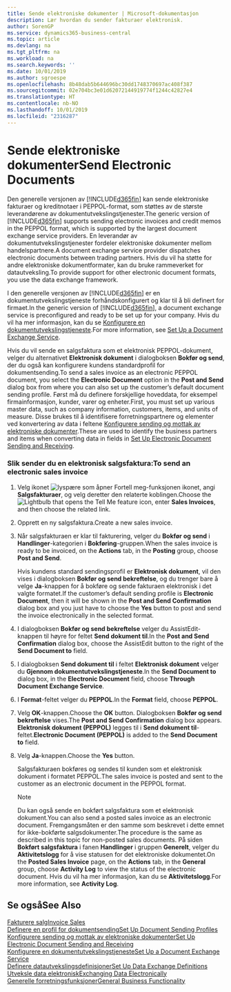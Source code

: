 ```yaml
---
title: Sende elektroniske dokumenter | Microsoft-dokumentasjon
description: Lær hvordan du sender fakturaer elektronisk.
author: SorenGP
ms.service: dynamics365-business-central
ms.topic: article
ms.devlang: na
ms.tgt_pltfrm: na
ms.workload: na
ms.search.keywords: ''
ms.date: 10/01/2019
ms.author: sgroespe
ms.openlocfilehash: 8b48dab5b644696bc30dd1748370697ac408f387
ms.sourcegitcommit: 02e704bc3e01d62072144919774f1244c42827e4
ms.translationtype: HT
ms.contentlocale: nb-NO
ms.lasthandoff: 10/01/2019
ms.locfileid: "2316287"
---
```

# <a name="send-electronic-documents"></a><span data-ttu-id="aeac2-103">Sende elektroniske dokumenter</span><span class="sxs-lookup"><span data-stu-id="aeac2-103">Send Electronic Documents</span></span>
<span data-ttu-id="aeac2-104">Den generelle versjonen av [!INCLUDE[d365fin](includes/d365fin_md.md)] kan sende elektroniske fakturaer og kreditnotaer i PEPPOL-format, som støttes av de største leverandørene av dokumentutvekslingstjenester.</span><span class="sxs-lookup"><span data-stu-id="aeac2-104">The generic version of [!INCLUDE[d365fin](includes/d365fin_md.md)] supports sending electronic invoices and credit memos in the PEPPOL format, which is supported by the largest document exchange service providers.</span></span> <span data-ttu-id="aeac2-105">En leverandør av dokumentutvekslingstjenester fordeler elektroniske dokumenter mellom handelspartnere.</span><span class="sxs-lookup"><span data-stu-id="aeac2-105">A document exchange service provider dispatches electronic documents between trading partners.</span></span> <span data-ttu-id="aeac2-106">Hvis du vil ha støtte for andre elektroniske dokumentformater, kan du bruke rammeverket for datautveksling.</span><span class="sxs-lookup"><span data-stu-id="aeac2-106">To provide support for other electronic document formats, you use the data exchange framework.</span></span>  

 <span data-ttu-id="aeac2-107">I den generelle versjonen av [!INCLUDE[d365fin](includes/d365fin_md.md)] er en dokumentutvekslingstjeneste forhåndskonfigurert og klar til å bli definert for firmaet.</span><span class="sxs-lookup"><span data-stu-id="aeac2-107">In the generic version of [!INCLUDE[d365fin](includes/d365fin_md.md)], a document exchange service is preconfigured and ready to be set up for your company.</span></span> <span data-ttu-id="aeac2-108">Hvis du vil ha mer informasjon, kan du se [Konfigurere en dokumentutvekslingstjeneste](across-how-to-set-up-a-document-exchange-service.md).</span><span class="sxs-lookup"><span data-stu-id="aeac2-108">For more information, see [Set Up a Document Exchange Service](across-how-to-set-up-a-document-exchange-service.md).</span></span>  

 <span data-ttu-id="aeac2-109">Hvis du vil sende en salgsfaktura som et elektronisk PEPPOL-dokument, velger du alternativet **Elektronisk dokument** i dialogboksen **Bokfør og send**, der du også kan konfigurere kundens standardprofil for dokumentsending.</span><span class="sxs-lookup"><span data-stu-id="aeac2-109">To send a sales invoice as an electronic PEPPOL document, you select the **Electronic Document** option in the **Post and Send** dialog box from where you can also set up the customer’s default document sending profile.</span></span> <span data-ttu-id="aeac2-110">Først må du definere forskjellige hoveddata, for eksempel firmainformasjon, kunder, varer og enheter.</span><span class="sxs-lookup"><span data-stu-id="aeac2-110">First, you must set up various master data, such as company information, customers, items, and units of measure.</span></span> <span data-ttu-id="aeac2-111">Disse brukes til å identifisere forretningspartnere og elementer ved konvertering av data i feltene [Konfigurere sending og mottak av elektroniske dokumenter](across-how-to-set-up-electronic-document-sending-and-receiving.md).</span><span class="sxs-lookup"><span data-stu-id="aeac2-111">These are used to identify the business partners and items when converting data in fields in [Set Up Electronic Document Sending and Receiving](across-how-to-set-up-electronic-document-sending-and-receiving.md).</span></span>  

### <a name="to-send-an-electronic-sales-invoice"></a><span data-ttu-id="aeac2-112">Slik sender du en elektronisk salgsfaktura:</span><span class="sxs-lookup"><span data-stu-id="aeac2-112">To send an electronic sales invoice</span></span>  

1.  <span data-ttu-id="aeac2-113">Velg ikonet ![lyspære som åpner Fortell meg-funksjonen](media/ui-search/search_small.png "Fortell hva du vil gjøre") ikonet, angi **Salgsfakturaer**, og velg deretter den relaterte koblingen.</span><span class="sxs-lookup"><span data-stu-id="aeac2-113">Choose the ![Lightbulb that opens the Tell Me feature](media/ui-search/search_small.png "Tell me what you want to do") icon, enter **Sales Invoices**, and then choose the related link.</span></span>  

2.  <span data-ttu-id="aeac2-114">Opprett en ny salgsfaktura.</span><span class="sxs-lookup"><span data-stu-id="aeac2-114">Create a new sales invoice.</span></span>  

3.  <span data-ttu-id="aeac2-115">Når salgsfakturaen er klar til fakturering, velger du **Bokfør og send** i **Handlinger**-kategorien i **Bokføring**-gruppen.</span><span class="sxs-lookup"><span data-stu-id="aeac2-115">When the sales invoice is ready to be invoiced, on the **Actions** tab, in the **Posting** group, choose **Post and Send**.</span></span>  

     <span data-ttu-id="aeac2-116">Hvis kundens standard sendingsprofil er **Elektronisk dokument**, vil den vises i dialogboksen **Bokfør og send bekreftelse**, og du trenger bare å velge **Ja**-knappen for å bokføre og sende fakturaen elektronisk i det valgte formatet.</span><span class="sxs-lookup"><span data-stu-id="aeac2-116">If the customer’s default sending profile is **Electronic Document**, then it will be shown in the **Post and Send Confirmation** dialog box and you just have to choose the **Yes** button to post and send the invoice electronically in the selected format.</span></span>  

4.  <span data-ttu-id="aeac2-117">I dialogboksen **Bokfør og send bekreftelse** velger du AssistEdit-knappen til høyre for feltet **Send dokument til**.</span><span class="sxs-lookup"><span data-stu-id="aeac2-117">In the **Post and Send Confirmation** dialog box, choose the AssistEdit button to the right of the **Send Document to** field.</span></span>  

5.  <span data-ttu-id="aeac2-118">I dialogboksen **Send dokument til** i feltet **Elektronisk dokument** velger du **Gjennom dokumentutvekslingstjeneste**.</span><span class="sxs-lookup"><span data-stu-id="aeac2-118">In the **Send Document to** dialog box, in the **Electronic Document** field, choose **Through Document Exchange Service**.</span></span>  

6.  <span data-ttu-id="aeac2-119">I **Format**-feltet velger du **PEPPOL**.</span><span class="sxs-lookup"><span data-stu-id="aeac2-119">In the **Format** field, choose **PEPPOL**.</span></span>  

7.  <span data-ttu-id="aeac2-120">Velg **OK**-knappen.</span><span class="sxs-lookup"><span data-stu-id="aeac2-120">Choose the **OK** button.</span></span> <span data-ttu-id="aeac2-121">Dialogboksen **Bokfør og send bekreftelse** vises.</span><span class="sxs-lookup"><span data-stu-id="aeac2-121">The **Post and Send Confirmation** dialog box appears.</span></span> <span data-ttu-id="aeac2-122">**Elektronisk dokument (PEPPOL)** legges til i **Send dokument til**-feltet.</span><span class="sxs-lookup"><span data-stu-id="aeac2-122">**Electronic Document (PEPPOL)** is added to the **Send Document to** field.</span></span>  

8.  <span data-ttu-id="aeac2-123">Velg **Ja**-knappen.</span><span class="sxs-lookup"><span data-stu-id="aeac2-123">Choose the **Yes** button.</span></span>  

     <span data-ttu-id="aeac2-124">Salgsfakturaen bokføres og sendes til kunden som et elektronisk dokument i formatet PEPPOL.</span><span class="sxs-lookup"><span data-stu-id="aeac2-124">The sales invoice is posted and sent to the customer as an electronic document in the PEPPOL format.</span></span>  

    > [!NOTE]  
    >  <span data-ttu-id="aeac2-125">Du kan også sende en bokført salgsfaktura som et elektronisk dokument.</span><span class="sxs-lookup"><span data-stu-id="aeac2-125">You can also send a posted sales invoice as an electronic document.</span></span> <span data-ttu-id="aeac2-126">Fremgangsmåten er den samme som beskrevet i dette emnet for ikke-bokførte salgsdokumenter.</span><span class="sxs-lookup"><span data-stu-id="aeac2-126">The procedure is the same as described in this topic for non-posted sales documents.</span></span> <span data-ttu-id="aeac2-127">På siden **Bokført salgsfaktura** i fanen **Handlinger** i gruppen **Generelt**, velger du **Aktivitetslogg** for å vise statusen for det elektroniske dokumentet.</span><span class="sxs-lookup"><span data-stu-id="aeac2-127">On the **Posted Sales Invoice** page, on the **Actions** tab, in the **General** group, choose **Activity Log** to view the status of the electronic document.</span></span> <span data-ttu-id="aeac2-128">Hvis du vil ha mer informasjon, kan du se **Aktivitetslogg**.</span><span class="sxs-lookup"><span data-stu-id="aeac2-128">For more information, see **Activity Log**.</span></span>  

## <a name="see-also"></a><span data-ttu-id="aeac2-129">Se også</span><span class="sxs-lookup"><span data-stu-id="aeac2-129">See Also</span></span>  
[<span data-ttu-id="aeac2-130">Fakturere salg</span><span class="sxs-lookup"><span data-stu-id="aeac2-130">Invoice Sales</span></span>](sales-how-invoice-sales.md)  
[<span data-ttu-id="aeac2-131">Definere en profil for dokumentsending</span><span class="sxs-lookup"><span data-stu-id="aeac2-131">Set Up Document Sending Profiles</span></span>](sales-how-setup-document-send-profiles.md)  
[<span data-ttu-id="aeac2-132">Konfigurere sending og mottak av elektroniske dokumenter</span><span class="sxs-lookup"><span data-stu-id="aeac2-132">Set Up Electronic Document Sending and Receiving</span></span>](across-how-to-set-up-electronic-document-sending-and-receiving.md)  
[<span data-ttu-id="aeac2-133">Konfigurere en dokumentutvekslingstjeneste</span><span class="sxs-lookup"><span data-stu-id="aeac2-133">Set Up a Document Exchange Service</span></span>](across-how-to-set-up-a-document-exchange-service.md)  
[<span data-ttu-id="aeac2-134">Definere datautvekslingsdefinisjoner</span><span class="sxs-lookup"><span data-stu-id="aeac2-134">Set Up Data Exchange Definitions</span></span>](across-how-to-set-up-data-exchange-definitions.md)  
[<span data-ttu-id="aeac2-135">Utveksle data elektronisk</span><span class="sxs-lookup"><span data-stu-id="aeac2-135">Exchanging Data Electronically</span></span>](across-data-exchange.md)  
[<span data-ttu-id="aeac2-136">Generelle forretningsfunksjoner</span><span class="sxs-lookup"><span data-stu-id="aeac2-136">General Business Functionality</span></span>](ui-across-business-areas.md)  

